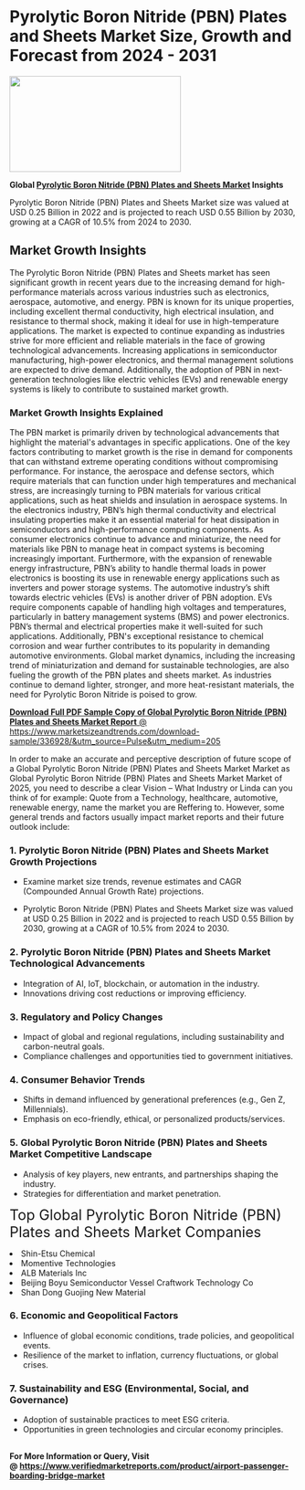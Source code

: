 <H1>Pyrolytic Boron Nitride (PBN) Plates and Sheets Market Size, Growth and Forecast from 2024 - 2031</H1><img class="aligncenter size-medium wp-image-584254" src="https://thirdeyenews.in/wp-content/uploads/2024/09/Global-Market-Research-300x168.jpeg" alt="" width="300" height="168" /><p><strong>Global&nbsp;<a href="https://www.marketsizeandtrends.com/download-sample/336928/&amp;utm_source=Pulse&amp;utm_medium=205">Pyrolytic Boron Nitride (PBN) Plates and Sheets Market</a> Insights</strong></p><p>Pyrolytic Boron Nitride (PBN) Plates and Sheets Market size was valued at USD 0.25 Billion in 2022 and is projected to reach USD 0.55 Billion by 2030, growing at a CAGR of 10.5% from 2024 to 2030.</p><p><h2>Market Growth Insights</h2> The Pyrolytic Boron Nitride (PBN) Plates and Sheets market has seen significant growth in recent years due to the increasing demand for high-performance materials across various industries such as electronics, aerospace, automotive, and energy. PBN is known for its unique properties, including excellent thermal conductivity, high electrical insulation, and resistance to thermal shock, making it ideal for use in high-temperature applications. The market is expected to continue expanding as industries strive for more efficient and reliable materials in the face of growing technological advancements. Increasing applications in semiconductor manufacturing, high-power electronics, and thermal management solutions are expected to drive demand. Additionally, the adoption of PBN in next-generation technologies like electric vehicles (EVs) and renewable energy systems is likely to contribute to sustained market growth. <p><a href="#"></a></p> <h3>Market Growth Insights Explained</h3> The PBN market is primarily driven by technological advancements that highlight the material's advantages in specific applications. One of the key factors contributing to market growth is the rise in demand for components that can withstand extreme operating conditions without compromising performance. For instance, the aerospace and defense sectors, which require materials that can function under high temperatures and mechanical stress, are increasingly turning to PBN materials for various critical applications, such as heat shields and insulation in aerospace systems. In the electronics industry, PBN’s high thermal conductivity and electrical insulating properties make it an essential material for heat dissipation in semiconductors and high-performance computing components. As consumer electronics continue to advance and miniaturize, the need for materials like PBN to manage heat in compact systems is becoming increasingly important. Furthermore, with the expansion of renewable energy infrastructure, PBN’s ability to handle thermal loads in power electronics is boosting its use in renewable energy applications such as inverters and power storage systems. The automotive industry’s shift towards electric vehicles (EVs) is another driver of PBN adoption. EVs require components capable of handling high voltages and temperatures, particularly in battery management systems (BMS) and power electronics. PBN’s thermal and electrical properties make it well-suited for such applications. Additionally, PBN's exceptional resistance to chemical corrosion and wear further contributes to its popularity in demanding automotive environments. Global market dynamics, including the increasing trend of miniaturization and demand for sustainable technologies, are also fueling the growth of the PBN plates and sheets market. As industries continue to demand lighter, stronger, and more heat-resistant materials, the need for Pyrolytic Boron Nitride is poised to grow. <p><a href="#"></p><p><span class=""><strong>Download Full PDF Sample Copy of Global Pyrolytic Boron Nitride (PBN) Plates and Sheets Market Report</strong> @ <a href="https://www.marketsizeandtrends.com/download-sample/336928/&amp;utm_source=Pulse&amp;utm_medium=205" target="_blank">https://www.marketsizeandtrends.com/download-sample/336928/&amp;utm_source=Pulse&amp;utm_medium=205</a></span></p><p>In order to make an accurate and perceptive description of future scope of a Global&nbsp;Pyrolytic Boron Nitride (PBN) Plates and Sheets Market Market as Global&nbsp;Pyrolytic Boron Nitride (PBN) Plates and Sheets Market Market of 2025, you need to describe a clear Vision &ndash; What Industry or Linda can you think of for example: Quote from a Technology, healthcare, automotive, renewable energy, name the market you are Reffering to. However, some general trends and factors usually impact market reports and their future outlook include:</p><h3>1.&nbsp;<strong>Pyrolytic Boron Nitride (PBN) Plates and Sheets Market Growth Projections</strong></h3><ul><li>Examine market size trends, revenue estimates and CAGR (Compounded Annual Growth Rate) projections.</li><li><p>Pyrolytic Boron Nitride (PBN) Plates and Sheets Market size was valued at USD 0.25 Billion in 2022 and is projected to reach USD 0.55 Billion by 2030, growing at a CAGR of 10.5% from 2024 to 2030.</p></li></ul><h3>2.&nbsp;<strong>Pyrolytic Boron Nitride (PBN) Plates and Sheets Market Technological Advancements</strong></h3><ul><li>Integration of AI, IoT, blockchain, or automation in the industry.</li><li>Innovations driving cost reductions or improving efficiency.</li></ul><h3>3.&nbsp;<strong>Regulatory and Policy Changes</strong></h3><ul><li>Impact of global and regional regulations, including sustainability and carbon-neutral goals.</li><li>Compliance challenges and opportunities tied to government initiatives.</li></ul><h3>4.&nbsp;<strong>Consumer Behavior Trends</strong></h3><ul><li>Shifts in demand influenced by generational preferences (e.g., Gen Z, Millennials).</li><li>Emphasis on eco-friendly, ethical, or personalized products/services.</li></ul><h3>5.&nbsp;<strong>Global Pyrolytic Boron Nitride (PBN) Plates and Sheets Market Competitive Landscape</strong></h3><ul><li>Analysis of key players, new entrants, and partnerships shaping the industry.</li><li>Strategies for differentiation and market penetration.</li></ul><p data-pm-slice="1 1 []"><span style="color: inherit; font-family: inherit; font-size: 25px;">Top Global Pyrolytic Boron Nitride (PBN) Plates and Sheets Market Companies</span></p><div class="" data-test-id=""><p><li>Shin-Etsu Chemical</li><li> Momentive Technologies</li><li> ALB Materials Inc</li><li> Beijing Boyu Semiconductor Vessel Craftwork Technology Co</li><li> Shan Dong Guojing New Material</li></p></div><h3>6.&nbsp;<strong>Economic and Geopolitical Factors</strong></h3><ul><li>Influence of global economic conditions, trade policies, and geopolitical events.</li><li>Resilience of the market to inflation, currency fluctuations, or global crises.</li></ul><h3>7.&nbsp;<strong>Sustainability and ESG (Environmental, Social, and Governance)</strong></h3><ul><li>Adoption of sustainable practices to meet ESG criteria.</li><li>Opportunities in green technologies and circular economy principles.</li></ul><h2><strong style="font-size: 14px;">For More Information or Query, Visit @&nbsp;</strong><a style="background-color: #ffffff; font-size: 14px;" href="https://www.marketsizeandtrends.com/report/pyrolytic-boron-nitride-pbn-plates-and-sheets-market/" target="_blank">https://www.verifiedmarketreports.com/product/airport-passenger-boarding-bridge-market</a></h2>
